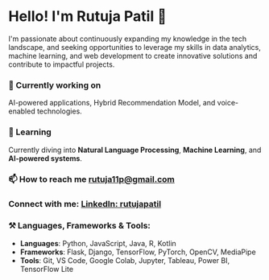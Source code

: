 # Hello! I'm Rutuja Patil 👋

I'm passionate about continuously expanding my knowledge in the tech landscape, and seeking opportunities to leverage my skills in data analytics, machine learning, and web development to create innovative solutions and contribute to impactful projects.

### 🔭 Currently working on
AI-powered applications, Hybrid Recommendation Model, and voice-enabled technologies.

### 🌱 Learning
Currently diving into **Natural Language Processing**, **Machine Learning**, and **AI-powered systems**.

### 📫 How to reach me [rutuja11p@gmail.com](mailto:rutuja11p@gmail.com)  

### Connect with me: [LinkedIn: rutujapatil](https://www.linkedin.com/in/rutuja-patil-b65735254/)

### ⚒️ Languages, Frameworks & Tools:
- **Languages**: Python, JavaScript, Java, R, Kotlin
- **Frameworks**: Flask, Django, TensorFlow, PyTorch, OpenCV, MediaPipe
- **Tools**: Git, VS Code, Google Colab, Jupyter, Tableau, Power BI, TensorFlow Lite



<!---
Rutuja1193/Rutuja1193 is a ✨ special ✨ repository because its `README.md` (this file) appears on your GitHub profile.
You can click the Preview link to take a look at your changes.
--->
